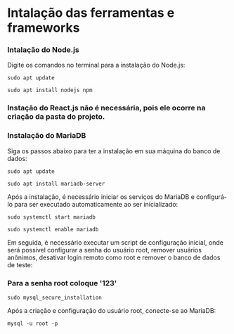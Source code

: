 # Intalação das ferramentas e frameworks

### Intalação do Node.js
Digite os comandos no terminal para a instalação do Node.js:

```
sudo apt update
```
```
sudo apt install nodejs npm
```

### Instação do React.js não é necessária, pois ele ocorre na criação da pasta do projeto.

### Instalação do MariaDB
Siga os passos abaixo para ter a instalação em sua máquina do banco de dados:

``` 
sudo apt update
```
```
sudo apt install mariadb-server
``` 

Após a instalação, é necessário iniciar os serviços do MariaDB e configurá-lo para
ser executado automaticamente ao ser inicializado:

``` 
sudo systemctl start mariadb
```
```
sudo systemctl enable mariadb
``` 

Em seguida, é necessário executar um script de configuração inicial, onde será
possível configurar a senha do usuário root, remover usuários anônimos, desativar login
remoto como root e remover o banco de dados de teste:

### Para a senha root coloque '123'

```
sudo mysql_secure_installation
``` 

Após a criação e configuração do usuário root, conecte-se ao MariaDB:

```
mysql -u root -p
``` 
